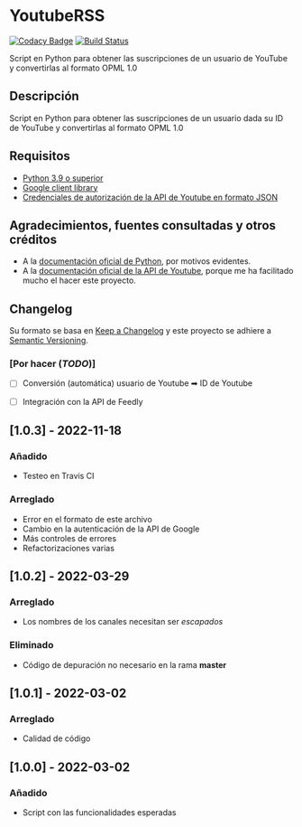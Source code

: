 # YoutubeRSS
[![Codacy Badge](https://app.codacy.com/project/badge/Grade/a5b0c10762c14877a1926981b9dd64bf)](https://www.codacy.com/gh/Veltys/YoutubeRSS/dashboard?utm_source=github.com&amp;utm_medium=referral&amp;utm_content=Veltys/YoutubeRSS&amp;utm_campaign=Badge_Grade)  [![Build Status](https://app.travis-ci.com/Veltys/YoutubeRSS.svg?branch=testing)](https://app.travis-ci.com/Veltys/YoutubeRSS)

Script en Python para obtener las suscripciones de un usuario de YouTube y convertirlas al formato OPML 1.0


## Descripción
Script en Python para obtener las suscripciones de un usuario dada su ID de YouTube y convertirlas al formato OPML 1.0


## Requisitos
- [Python 3.9 o superior](https://www.python.org/downloads/)
- [Google client library](https://developers.google.com/docs/api/quickstart/python#step_1_install_the_google_client_library)
- [Credenciales de autorización de la API de Youtube en formato JSON](https://developers.google.com/youtube/registering_an_application)


## Agradecimientos, fuentes consultadas y otros créditos
* A la [documentación oficial de Python](https://docs.python.org/3/), por motivos evidentes.
* A la [documentación oficial de la API de Youtube](https://developers.google.com/youtube/v3), porque me ha facilitado mucho el hacer este proyecto.


## Changelog
Su formato se basa en [Keep a Changelog](https://keepachangelog.com/en/1.0.0/) y este proyecto se adhiere a [Semantic Versioning](https://semver.org/spec/v2.0.0.html).


### [Por hacer (*TODO*)]
- [ ] Conversión (automática) usuario de Youtube ➡ ID de Youtube
- [ ] Integración con la API de Feedly


## [1.0.3] - 2022-11-18
### Añadido
- Testeo en Travis CI

### Arreglado
- Error en el formato de este archivo
- Cambio en la autenticación de la API de Google
- Más controles de errores
- Refactorizaciones varias

## [1.0.2] - 2022-03-29
### Arreglado
- Los nombres de los canales necesitan ser *escapados*

### Eliminado
- Código de depuración no necesario en la rama **master**

## [1.0.1] - 2022-03-02
### Arreglado
- Calidad de código

## [1.0.0] - 2022-03-02
### Añadido
- Script con las funcionalidades esperadas